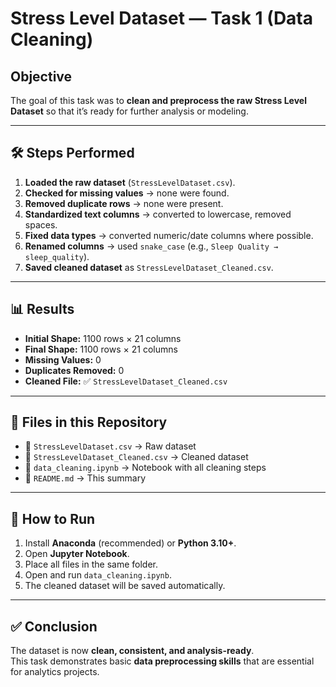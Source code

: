 # Stress Level Dataset — Task 1 (Data Cleaning)

## Objective
The goal of this task was to **clean and preprocess the raw Stress Level Dataset** so that it’s ready for further analysis or modeling.

---

## 🛠️ Steps Performed  
1. **Loaded the raw dataset** (`StressLevelDataset.csv`).  
2. **Checked for missing values** → none were found.  
3. **Removed duplicate rows** → none were present.  
4. **Standardized text columns** → converted to lowercase, removed spaces.  
5. **Fixed data types** → converted numeric/date columns where possible.  
6. **Renamed columns** → used `snake_case` (e.g., `Sleep Quality → sleep_quality`).  
7. **Saved cleaned dataset** as `StressLevelDataset_Cleaned.csv`.  

---

## 📊 Results  
- **Initial Shape:** 1100 rows × 21 columns  
- **Final Shape:** 1100 rows × 21 columns  
- **Missing Values:** 0  
- **Duplicates Removed:** 0  
- **Cleaned File:** ✅ `StressLevelDataset_Cleaned.csv`  

---

## 📂 Files in this Repository  
- 📄 `StressLevelDataset.csv` → Raw dataset  
- 🧹 `StressLevelDataset_Cleaned.csv` → Cleaned dataset  
- 📓 `data_cleaning.ipynb` → Notebook with all cleaning steps  
- 📝 `README.md` → This summary  

---

## 🚀 How to Run  
1. Install **Anaconda** (recommended) or **Python 3.10+**.  
2. Open **Jupyter Notebook**.  
3. Place all files in the same folder.  
4. Open and run `data_cleaning.ipynb`.  
5. The cleaned dataset will be saved automatically.  

---

## ✅ Conclusion  
The dataset is now **clean, consistent, and analysis-ready**.  
This task demonstrates basic **data preprocessing skills** that are essential for analytics projects.  
